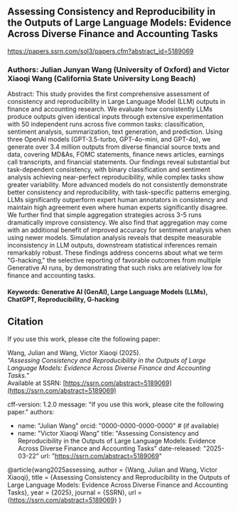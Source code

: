 ## Assessing Consistency and Reproducibility in the Outputs of Large Language Models: Evidence Across Diverse Finance and Accounting Tasks

https://papers.ssrn.com/sol3/papers.cfm?abstract_id=5189069

### Authors: Julian Junyan Wang (University of Oxford) and Victor Xiaoqi Wang (California State University Long Beach) 

Abstract: This study provides the first comprehensive assessment of consistency and reproducibility in Large Language Model (LLM) outputs in finance and accounting research. We evaluate how consistently LLMs produce outputs given identical inputs through extensive experimentation with 50 independent runs across five common tasks: classification, sentiment analysis, summarization, text generation, and prediction. Using three OpenAI models (GPT-3.5-turbo, GPT-4o-mini, and GPT-4o), we generate over 3.4 million outputs from diverse financial source texts and data, covering MD&As, FOMC statements, finance news articles, earnings call transcripts, and financial statements. Our findings reveal substantial but task-dependent consistency, with binary classification and sentiment analysis achieving near-perfect reproducibility, while complex tasks show greater variability. More advanced models do not consistently demonstrate better consistency and reproducibility, with task-specific patterns emerging. LLMs significantly outperform expert human annotators in consistency and maintain high agreement even where human experts significantly disagree. We further find that simple aggregation strategies across 3-5 runs dramatically improve consistency. We also find that aggregation may come with an additional benefit of improved accuracy for sentiment analysis when using newer models. Simulation analysis reveals that despite measurable inconsistency in LLM outputs, downstream statistical inferences remain remarkably robust. These findings address concerns about what we term "G-hacking," the selective reporting of favorable outcomes from multiple Generative AI runs, by demonstrating that such risks are relatively low for finance and accounting tasks.

#### Keywords: Generative AI (GenAI), Large Language Models (LLMs), ChatGPT, Reproducibility, G-hacking

## Citation
If you use this work, please cite the following paper:

Wang, Julian and Wang, Victor Xiaoqi (2025).  
*"Assessing Consistency and Reproducibility in the Outputs of Large Language Models: Evidence Across Diverse Finance and Accounting Tasks."*  
Available at SSRN: [https://ssrn.com/abstract=5189069](https://ssrn.com/abstract=5189069)

cff-version: 1.2.0
message: "If you use this work, please cite the following paper."
authors:
  - name: "Julian Wang"
    orcid: "0000-0000-0000-0000"  # (if available)
  - name: "Victor Xiaoqi Wang"
title: "Assessing Consistency and Reproducibility in the Outputs of Large Language Models: Evidence Across Diverse Finance and Accounting Tasks"
date-released: "2025-03-22"
url: "https://ssrn.com/abstract=5189069"

@article{wang2025assessing,
  author = {Wang, Julian and Wang, Victor Xiaoqi},
  title = {Assessing Consistency and Reproducibility in the Outputs of Large Language Models: Evidence Across Diverse Finance and Accounting Tasks},
  year = {2025},
  journal = {SSRN},
  url = {https://ssrn.com/abstract=5189069}
}



